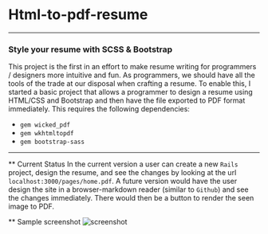 # Html-to-pdf-resume
**** 
### Style your resume with SCSS & Bootstrap
This project is the first in an effort to make resume writing for programmers / designers more intuitive and fun.
As programmers, we should have all the tools of the trade at our disposal when crafting a resume. To enable this, I started a basic project that allows a programmer to design a resume using HTML/CSS and Bootstrap and then have the file exported to PDF format immediately. This requires the following dependencies: 
  - `gem wicked_pdf` 
  - `gem wkhtmltopdf` 
  - `gem bootstrap-sass`

**** 
** Current Status 
In the current version a user can create a new `Rails` project, design the resume, and see the changes by looking at the url `localhost:3000/pages/home.pdf`. A future version would have the user design the site in a browser-markdown reader (similar to `Github`) and see the changes immediately. There would then be a button to render the seen image to PDF. 

** Sample screenshot 
![screenshot]()
